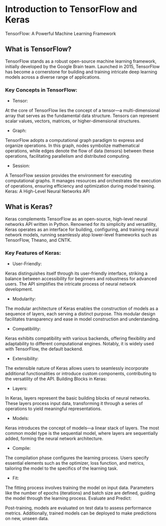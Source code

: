 # Introduction to TensorFlow and Keras
 TensorFlow: A Powerful Machine Learning Framework
## What is TensorFlow?

 TensorFlow stands as a robust open-source machine learning framework, initially developed by the Google Brain team. Launched in 2015, TensorFlow has become a cornerstone for building and training intricate deep learning models across a diverse range of applications.
### Key Concepts in TensorFlow:

- Tensor:

At the core of TensorFlow lies the concept of a tensor—a multi-dimensional array that serves as the fundamental data structure. Tensors can represent scalar values, vectors, matrices, or higher-dimensional structures.
- Graph:

TensorFlow adopts a computational graph paradigm to express and organize operations. In this graph, nodes symbolize mathematical operations, while edges denote the flow of data (tensors) between these operations, facilitating parallelism and distributed computing.
- Session:

A TensorFlow session provides the environment for executing computational graphs. It manages resources and orchestrates the execution of operations, ensuring efficiency and optimization during model training.
Keras: A High-Level Neural Networks API
## What is Keras?

Keras complements TensorFlow as an open-source, high-level neural networks API written in Python. Renowned for its simplicity and versatility, Keras operates as an interface for building, configuring, and training neural network models, running seamlessly atop lower-level frameworks such as TensorFlow, Theano, and CNTK.
### Key Features of Keras:

- User-Friendly:

Keras distinguishes itself through its user-friendly interface, striking a balance between accessibility for beginners and robustness for advanced users. The API simplifies the intricate process of neural network development.
- Modularity:

The modular architecture of Keras enables the construction of models as a sequence of layers, each serving a distinct purpose. This modular design facilitates transparency and ease in model construction and understanding.
- Compatibility:

Keras exhibits compatibility with various backends, offering flexibility and adaptability to different computational engines. Notably, it is widely used with TensorFlow, the default backend.
- Extensibility:

The extensible nature of Keras allows users to seamlessly incorporate additional functionalities or introduce custom components, contributing to the versatility of the API.
Building Blocks in Keras:
- Layers:

In Keras, layers represent the basic building blocks of neural networks. These layers process input data, transforming it through a series of operations to yield meaningful representations.
- Models:

Keras introduces the concept of models—a linear stack of layers. The most common model type is the sequential model, where layers are sequentially added, forming the neural network architecture.
- Compile:

The compilation phase configures the learning process. Users specify essential elements such as the optimizer, loss function, and metrics, tailoring the model to the specifics of the learning task.
- Fit:

The fitting process involves training the model on input data. Parameters like the number of epochs (iterations) and batch size are defined, guiding the model through the learning process.
Evaluate and Predict:

Post-training, models are evaluated on test data to assess performance metrics. Additionally, trained models can be deployed to make predictions on new, unseen data.
